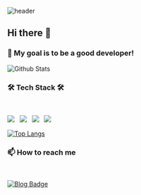 ![header](https://capsule-render.vercel.app/api?type=waving&color=timeGradient&text=%20EarlyBird%20&height=300&fontSize=50&animation=twinkling&fontColor=black&fontAlign=20)

## Hi there 👋

### 🌱 My goal is to be a good developer!

![Github Stats](https://github-readme-stats.vercel.app/api?username=Early-Birdd&show_icons=true&theme=tokyonight)

<h3 align="left">🛠 Tech Stack 🛠</b></h3>
</br>
<p align="left">
<img src="https://img.shields.io/badge/Java-1572B6?style=flat-square&logo=HTML5&logoColor=white"/></a> &nbsp
<img src="https://img.shields.io/badge/Spring-47A248?style=flat-square&logo=Spring&logoColor=white"/></a> &nbsp
<img src="https://img.shields.io/badge/SpringBoot-47A248?style=flat-square&logo=SpringBoot&logoColor=white"/></a> &nbsp
<img src="https://img.shields.io/badge/MySQL-4479A1?style=flat-square&logo=MySQL&logoColor=white"/></a> &nbsp 

[![Top Langs](https://github-readme-stats.vercel.app/api/top-langs/?username=Early-Birdd&theme=tokyonight)](https://github.com/Early-Birdd/github-readme-stats)

<h3 align="left">📫 How to reach me </h3>&nbsp

[![Blog Badge](http://img.shields.io/badge/-velog-green?style=flat-square&link=https://velog.io/@earlybird7)](https://velog.io/@earlybird7)

<!--
**Early-Birdd/Early-Birdd** is a ✨ _special_ ✨ repository because its `README.md` (this file) appears on your GitHub profile.

Here are some ideas to get you started:

- 🔭 I’m currently working on ...
- 🌱 I’m currently learning ...
- 👯 I’m looking to collaborate on ...
- 🤔 I’m looking for help with ...
- 💬 Ask me about ...
- 📫 How to reach me: ...
- 😄 Pronouns: ...
- ⚡ Fun fact: ...
-->
